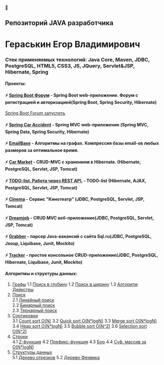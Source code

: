 👋
## Репозиторий JAVA разработчика
# Гераськин Егор Владимирович
### Стек применяемых технологий: Java Core, Maven, JDBC, PostgreSQL, HTML5, CSS3, JS, JQuery, Servlet&JSP, Hibernate, Spring
#### Проекты:
#### ⚡ [Spring Boot Форум](https://github.com/777Egor777/forum) - Spring Boot web-приложение. Форум с регистрацией и авторизацией(Spring Boot, Spring Security, Hibernate)

[Spring Boot Forum запустить](https://intense-retreat-50224.herokuapp.com/)

#### ⚡ [Spring Car Accident](https://github.com/777Egor777/job4j_car_accident) - Spring MVC web-приложение (Spring MVC, Spring Data, Spring Security, Hibernate)
#### ⚡ [EmailBase](https://github.com/777Egor777/emailBase) - Алгоритмы на графах. Компрессия базы email-ов любых размеров за оптимальное время.
#### ⚡ [Car Market](https://github.com/777Egor777/car_market) - CRUD-MVC с хранением в Hibernate. (Hibernate, PostgreSQL, Servlet, JSP, Tomcat)
#### ⚡ [TODO-list. Работа через REST API.](https://github.com/777Egor777/todo) - TODO-list (Hibernate, AJAX, PostgreSQL, Servlet, JSP, Tomcat)
#### ⚡ [Cinema](https://github.com/777Egor777/cinema) - Сервис "Кинотеатр" (JDBC, PostgreSQL, Servlet, JSP, Tomcat)
#### ⚡ [Dreamjob](https://github.com/777Egor777/job4j_dreamjob) - CRUD MVC веб-приложение(JDBC, PostgreSQL, Servlet, JSP, Tomcat)
#### ⚡ [Grabber](https://github.com/777Egor777/job4j_grabber) - парсер Java-вакансий с сайта Sql.ru(JDBC, PostgreSQL, Jsoup, Liquibase, Junit, Mockito)
#### ⚡ [Tracker](https://github.com/777Egor777/tracker) - простое консольное CRUD-приложение(JDBC, PostgreSQL, Hibernate, Liquibase, Junit, Mockito)
#### Алгоритмы и структуры данных:
1. [Графы](#графы) 
    1.1 [Поиск в глубину](#поиск-в-глубину)
    1.2 [Поиск в ширину](#поиск-в-ширину)
    1.3 [Алгоритм Дейкстры](#алгоритм-дейкстры)
2. [Поиск](#поиск)  
    2.1 [Линейный поиск](#линейный-поиск)  
    2.2 [Бинарный поиск](#бинарный-поиск)  
    2.3 [Тернарный поиск](#тернарный-поиск)  
3. [Сортировки](#сортировки)    
    3.1 [Count sort O(N)](#count-sort-on)
    3.2 [Quick sort O(N*logN)](#quick-sort-onlogn)
    3.3 [Merge sort O(N*logN)](#merge-sort-onlogn)
    3.4 [Heap sort O(N*logN)](#heap-sort-onlogn)
    3.5 [Bubble sort O(N^2)](#bubble-sort-on2)
    3.6 [Selection sort O(N^2)](#selection-sort-on2)
4. [Строки](#cтроки)    
    4.1 [Z-функция](#z-function)
    4.2 [Префикс-функция](#prefix-function)
    4.3 [Бор](#бор)
    4.4 [Суф. массив за O(N*logN)](#суффиксный-массив-за-onlogn)
5. [Структуры данных](#cтруктуры-данных)    
    5.1 [Дерево отрезков](#дерево-отрезков)
    5.2 [Дерево Фенвика](#дерево-фенвика)

<!--
 is a ✨ _special_ ✨ repository because its `README.md` (this file) appears on your GitHub profile.
Here are some ideas to get you started:
- 🔭 I’m currently working on ...
- 🌱 I’m currently learning ...
- 👯 I’m looking to collaborate on ...
- 🤔 I’m looking for help with ...
- 💬 Ask me about ...
- 📫 How to reach me: ...
- 😄 Pronouns: ...
- ⚡ Fun fact: ...
- Hi there 👋
-->	